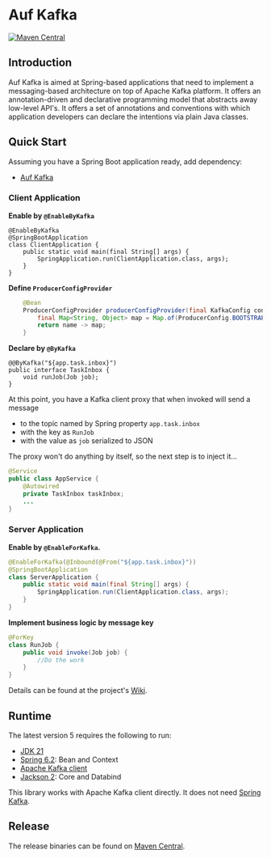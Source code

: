 # Auf Kafka

[![Maven Central](https://maven-badges.herokuapp.com/maven-central/me.ehp246/auf-kafka/badge.svg?style=flat-square)](https://maven-badges.herokuapp.com/maven-central/me.ehp246/auf-kafka)

## Introduction
Auf Kafka is aimed at Spring-based applications that need to implement a messaging-based architecture on top of Apache Kafka platform. It offers an annotation-driven and declarative programming model that abstracts away low-level API's. It offers a set of annotations and conventions with which application developers can declare the intentions via plain Java classes.

## Quick Start

Assuming you have a Spring Boot application ready, add dependency:

* [Auf Kafka](https://mvnrepository.com/artifact/me.ehp246/auf-kafka)

### Client Application

**Enable by `@EnableByKafka`**

```
@EnableByKafka
@SpringBootApplication
class ClientApplication {
    public static void main(final String[] args) {
        SpringApplication.run(ClientApplication.class, args);
    }
}
```

**Define `ProducerConfigProvider`**

```java
    @Bean
    ProducerConfigProvider producerConfigProvider(final KafkaConfig config) {
        final Map<String, Object> map = Map.of(ProducerConfig.BOOTSTRAP_SERVERS_CONFIG, config.bootStrapServers());
        return name -> map;
    }
```

**Declare by `@ByKafka`**

```
@@ByKafka("${app.task.inbox}")
public interface TaskInbox {
    void runJob(Job job);
}
```
At this point, you have a Kafka client proxy that when invoked will send a message
* to the topic named by Spring property `app.task.inbox`
* with the key as `RunJob`
* with the value as `job` serialized to JSON

The proxy won't do anything by itself, so the next step is to inject it...

```java
@Service
public class AppService {
    @Autowired
    private TaskInbox taskInbox;
    ...
}
```

### Server Application

**Enable by `@EnableForKafka`.**

```java
@EnableForKafka(@Inbound(@From("${app.task.inbox}"))
@SpringBootApplication
class ServerApplication {
    public static void main(final String[] args) {
        SpringApplication.run(ClientApplication.class, args);
    }
}
```

**Implement business logic by message key**

```java
@ForKey
class RunJob {
    public void invoke(Job job) {
        //Do the work
    }
}
```

Details can be found at the project's [Wiki](https://github.com/ehp246/auf-kafka/wiki).

## Runtime
The latest version 5 requires the following to run:
* <a href='https://openjdk.org/projects/jdk/21/'>JDK 21</a>
* <a href='https://mvnrepository.com/artifact/org.springframework'>Spring 6.2</a>: Bean and Context
* <a href='https://mvnrepository.com/artifact/org.apache.kafka/kafka-clients'>Apache Kafka client</a>
* <a href='https://mvnrepository.com/artifact/com.fasterxml.jackson'>Jackson 2</a>: Core and Databind

This library works with Apache Kafka client directly. It does not need <a href="https://mvnrepository.com/artifact/org.springframework.kafka/spring-kafka">Spring Kafka</a>.

## Release
The release binaries can be found on [Maven Central](https://mvnrepository.com/artifact/me.ehp246/auf-kafka).
